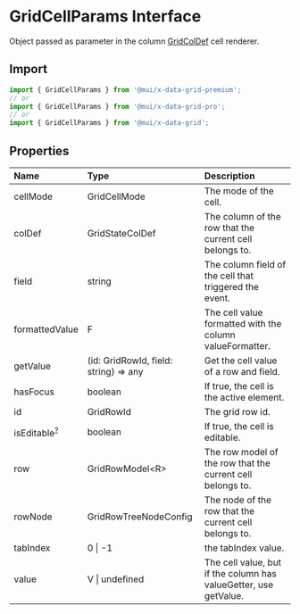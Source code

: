 # GridCellParams Interface

<p class="description">Object passed as parameter in the column <a href="/api/data-grid/grid-col-def/">GridColDef</a> cell renderer.</p>

## Import

```js
import { GridCellParams } from '@mui/x-data-grid-premium';
// or
import { GridCellParams } from '@mui/x-data-grid-pro';
// or
import { GridCellParams } from '@mui/x-data-grid';
```

## Properties

| Name                                                                                         | Type                                                                    | Description                                                      |
| :------------------------------------------------------------------------------------------- | :---------------------------------------------------------------------- | :--------------------------------------------------------------- |
| <span class="prop-name">cellMode</span>                                                      | <span class="prop-type">GridCellMode</span>                             | The mode of the cell.                                            |
| <span class="prop-name">colDef</span>                                                        | <span class="prop-type">GridStateColDef</span>                          | The column of the row that the current cell belongs to.          |
| <span class="prop-name">field</span>                                                         | <span class="prop-type">string</span>                                   | The column field of the cell that triggered the event.           |
| <span class="prop-name">formattedValue</span>                                                | <span class="prop-type">F</span>                                        | The cell value formatted with the column valueFormatter.         |
| <span class="prop-name">getValue</span>                                                      | <span class="prop-type">(id: GridRowId, field: string) =&gt; any</span> | Get the cell value of a row and field.                           |
| <span class="prop-name">hasFocus</span>                                                      | <span class="prop-type">boolean</span>                                  | If true, the cell is the active element.                         |
| <span class="prop-name">id</span>                                                            | <span class="prop-type">GridRowId</span>                                | The grid row id.                                                 |
| <span class="prop-name optional">isEditable<sup><abbr title="optional">?</abbr></sup></span> | <span class="prop-type">boolean</span>                                  | If true, the cell is editable.                                   |
| <span class="prop-name">row</span>                                                           | <span class="prop-type">GridRowModel&lt;R&gt;</span>                    | The row model of the row that the current cell belongs to.       |
| <span class="prop-name">rowNode</span>                                                       | <span class="prop-type">GridRowTreeNodeConfig</span>                    | The node of the row that the current cell belongs to.            |
| <span class="prop-name">tabIndex</span>                                                      | <span class="prop-type">0 \| -1</span>                                  | the tabIndex value.                                              |
| <span class="prop-name">value</span>                                                         | <span class="prop-type">V \| undefined</span>                           | The cell value, but if the column has valueGetter, use getValue. |
